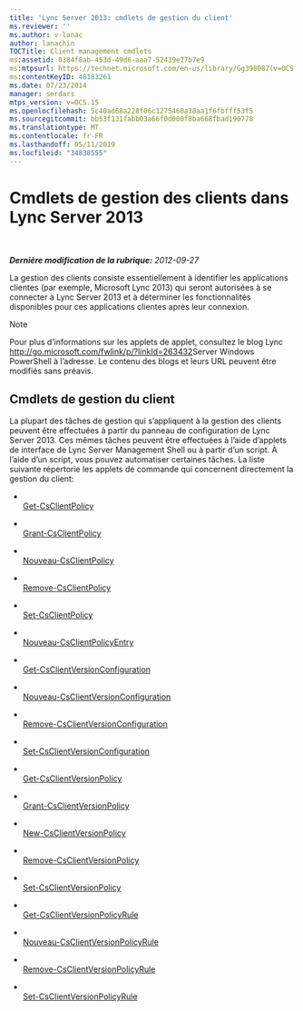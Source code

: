 ```yaml
---
title: 'Lync Server 2013: cmdlets de gestion du client'
ms.reviewer: ''
ms.author: v-lanac
author: lanachin
TOCTitle: Client management cmdlets
ms:assetid: 0384f8ab-453d-49d6-aaa7-52439e27b7e9
ms:mtpsurl: https://technet.microsoft.com/en-us/library/Gg398087(v=OCS.15)
ms:contentKeyID: 48183261
ms.date: 07/23/2014
manager: serdars
mtps_version: v=OCS.15
ms.openlocfilehash: 5c40ad68a228f06c1275460a38aa1f6fbfff53f5
ms.sourcegitcommit: bb53f131fabb03a66f0d000f8ba668fbad190778
ms.translationtype: MT
ms.contentlocale: fr-FR
ms.lasthandoff: 05/11/2019
ms.locfileid: "34838555"
---
```

<div data-xmlns="http://www.w3.org/1999/xhtml">

<div class="topic" data-xmlns="http://www.w3.org/1999/xhtml" data-msxsl="urn:schemas-microsoft-com:xslt" data-cs="http://msdn.microsoft.com/en-us/">

<div data-asp="http://msdn2.microsoft.com/asp">

# <a name="client-management-cmdlets-in-lync-server-2013"></a>Cmdlets de gestion des clients dans Lync Server 2013

</div>

<div id="mainSection">

<div id="mainBody">

<span> </span>

_**Dernière modification de la rubrique:** 2012-09-27_

La gestion des clients consiste essentiellement à identifier les applications clientes (par exemple, Microsoft Lync 2013) qui seront autorisées à se connecter à Lync Server 2013 et à déterminer les fonctionnalités disponibles pour ces applications clientes après leur connexion.

<div>


> [!NOTE]
> Pour plus d’informations sur les applets de applet,&nbsp;consultez le blog Lync <A href="http://go.microsoft.com/fwlink/p/?linkid=263432">http://go.microsoft.com/fwlink/p/?linkId=263432</A>Server Windows PowerShell à l’adresse. Le contenu des blogs et leurs URL peuvent être modifiés sans préavis.



</div>

<div>

## <a name="client-management-cmdlets"></a>Cmdlets de gestion du client

La plupart des tâches de gestion qui s’appliquent à la gestion des clients peuvent être effectuées à partir du panneau de configuration de Lync Server 2013. Ces mêmes tâches peuvent être effectuées à l’aide d’applets de interface de Lync Server Management Shell ou à partir d’un script. À l’aide d’un script, vous pouvez automatiser certaines tâches. La liste suivante répertorie les applets de commande qui concernent directement la gestion du client:

  - <span></span>  
    [Get-CsClientPolicy](https://technet.microsoft.com/en-us/library/Gg398830(v=OCS.15))

  - <span></span>  
    [Grant-CsClientPolicy](https://technet.microsoft.com/en-us/library/Gg412942(v=OCS.15))

  - <span></span>  
    [Nouveau-CsClientPolicy](https://technet.microsoft.com/en-us/library/Gg425949(v=OCS.15))

  - <span></span>  
    [Remove-CsClientPolicy](https://technet.microsoft.com/en-us/library/Gg425772(v=OCS.15))

  - <span></span>  
    [Set-CsClientPolicy](https://technet.microsoft.com/en-us/library/Gg398300(v=OCS.15))

<!-- end list -->

  - <span></span>  
    [Nouveau-CsClientPolicyEntry](https://technet.microsoft.com/en-us/library/Gg399046(v=OCS.15))

<!-- end list -->

  - <span></span>  
    [Get-CsClientVersionConfiguration](https://technet.microsoft.com/en-us/library/Gg399072(v=OCS.15))

  - <span></span>  
    [Nouveau-CsClientVersionConfiguration](https://technet.microsoft.com/en-us/library/Gg399029(v=OCS.15))

  - <span></span>  
    [Remove-CsClientVersionConfiguration](https://technet.microsoft.com/en-us/library/Gg425925(v=OCS.15))

  - <span></span>  
    [Set-CsClientVersionConfiguration](https://technet.microsoft.com/en-us/library/Gg398623(v=OCS.15))

<!-- end list -->

  - <span></span>  
    [Get-CsClientVersionPolicy](https://technet.microsoft.com/en-us/library/Gg398957(v=OCS.15))

  - <span></span>  
    [Grant-CsClientVersionPolicy](https://technet.microsoft.com/en-us/library/Gg412903(v=OCS.15))

  - <span></span>  
    [New-CsClientVersionPolicy](https://technet.microsoft.com/en-us/library/Gg398709(v=OCS.15))

  - <span></span>  
    [Remove-CsClientVersionPolicy](https://technet.microsoft.com/en-us/library/Gg425801(v=OCS.15))

  - <span></span>  
    [Set-CsClientVersionPolicy](https://technet.microsoft.com/en-us/library/Gg398876(v=OCS.15))

<!-- end list -->

  - <span></span>  
    [Get-CsClientVersionPolicyRule](https://technet.microsoft.com/en-us/library/Gg413048(v=OCS.15))

  - <span></span>  
    [Nouveau-CsClientVersionPolicyRule](https://technet.microsoft.com/en-us/library/Gg398905(v=OCS.15))

  - <span></span>  
    [Remove-CsClientVersionPolicyRule](https://technet.microsoft.com/en-us/library/Gg398541(v=OCS.15))

  - <span></span>  
    [Set-CsClientVersionPolicyRule](https://technet.microsoft.com/en-us/library/Gg425790(v=OCS.15))

</div>

</div>

<span> </span>

</div>

</div>

</div>

